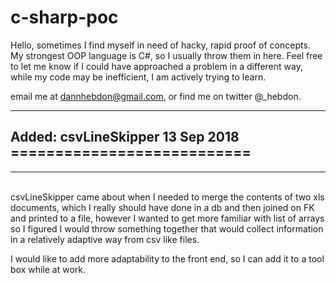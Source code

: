 # c-sharp-poc

Hello, sometimes I find myself in need of hacky, rapid proof of concepts.
My strongest OOP language is C#, so I usually throw them in here. Feel free to let me know if I could have approached a problem in a different way,
while my code may be inefficient, I am actively trying to learn.

email me at dannhebdon@gmail.com, or find me on twitter @_hebdon.
<hr>

<h2>Added: csvLineSkipper 13 Sep 2018 ===========================</h2><hr><br>
csvLineSkipper came about when I needed to merge the contents of two xls documents, which I really should have done in a db and then joined on FK and printed to a file,
however I wanted to get more familiar with list of arrays so I figured I would throw something together that would collect information in a relatively adaptive way from csv like files.

I would like to add more adaptability to the front end, so I can add it to a tool box while at work.

